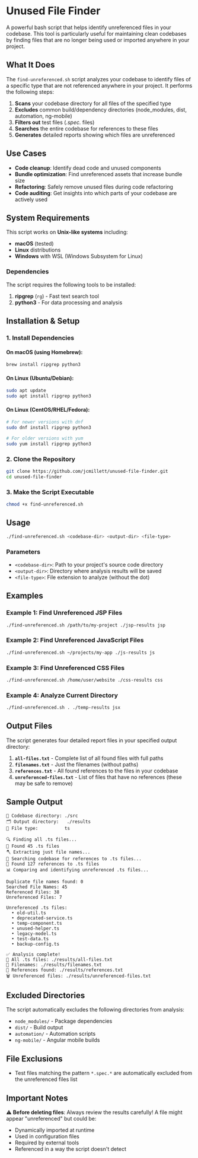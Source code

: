 # Unused File Finder

A powerful bash script that helps identify unreferenced files in your codebase. This tool is particularly useful for maintaining clean codebases by finding files that are no longer being used or imported anywhere in your project.

## What It Does

The `find-unreferenced.sh` script analyzes your codebase to identify files of a specific type that are not referenced anywhere in your project. It performs the following steps:

1. **Scans** your codebase directory for all files of the specified type
2. **Excludes** common build/dependency directories (node_modules, dist, automation, ng-mobile)
3. **Filters out** test files (*.spec.* files)
4. **Searches** the entire codebase for references to these files
5. **Generates** detailed reports showing which files are unreferenced

## Use Cases

- **Code cleanup**: Identify dead code and unused components
- **Bundle optimization**: Find unreferenced assets that increase bundle size
- **Refactoring**: Safely remove unused files during code refactoring
- **Code auditing**: Get insights into which parts of your codebase are actively used

## System Requirements

This script works on **Unix-like systems** including:
- **macOS** (tested)
- **Linux** distributions
- **Windows** with WSL (Windows Subsystem for Linux)

### Dependencies

The script requires the following tools to be installed:

1. **ripgrep** (`rg`) - Fast text search tool
2. **python3** - For data processing and analysis

## Installation & Setup

### 1. Install Dependencies

#### On macOS (using Homebrew):
```bash
brew install ripgrep python3
```

#### On Linux (Ubuntu/Debian):
```bash
sudo apt update
sudo apt install ripgrep python3
```

#### On Linux (CentOS/RHEL/Fedora):
```bash
# For newer versions with dnf
sudo dnf install ripgrep python3

# For older versions with yum
sudo yum install ripgrep python3
```

### 2. Clone the Repository
```bash
git clone https://github.com/jcmillett/unused-file-finder.git
cd unused-file-finder
```

### 3. Make the Script Executable
```bash
chmod +x find-unreferenced.sh
```

## Usage

```bash
./find-unreferenced.sh <codebase-dir> <output-dir> <file-type>
```

### Parameters

- `<codebase-dir>`: Path to your project's source code directory
- `<output-dir>`: Directory where analysis results will be saved
- `<file-type>`: File extension to analyze (without the dot)

## Examples

### Example 1: Find Unreferenced JSP Files
```bash
./find-unreferenced.sh /path/to/my-project ./jsp-results jsp
```

### Example 2: Find Unreferenced JavaScript Files
```bash
./find-unreferenced.sh ~/projects/my-app ./js-results js
```

### Example 3: Find Unreferenced CSS Files
```bash
./find-unreferenced.sh /home/user/website ./css-results css
```

### Example 4: Analyze Current Directory
```bash
./find-unreferenced.sh . ./temp-results jsx
```

## Output Files

The script generates four detailed report files in your specified output directory:

1. **`all-files.txt`** - Complete list of all found files with full paths
2. **`filenames.txt`** - Just the filenames (without paths)
3. **`references.txt`** - All found references to the files in your codebase
4. **`unreferenced-files.txt`** - List of files that have no references (these may be safe to remove)

## Sample Output

```
📁 Codebase directory: ./src
🗂️ Output directory:   ./results
📄 File type:          ts

🔍 Finding all .ts files...
📄 Found 45 .ts files
🪓 Extracting just file names...
🔎 Searching codebase for references to .ts files...
📎 Found 127 references to .ts files
📊 Comparing and identifying unreferenced .ts files...

Duplicate file names found: 0
Searched File Names: 45
Referenced Files: 38
Unreferenced Files: 7

Unreferenced .ts files:
  • old-util.ts
  • deprecated-service.ts
  • temp-component.ts
  • unused-helper.ts
  • legacy-model.ts
  • test-data.ts
  • backup-config.ts

✅ Analysis complete!
📄 All .ts files: ./results/all-files.txt
📝 Filenames: ./results/filenames.txt
🔗 References found: ./results/references.txt
🗑️ Unreferenced files: ./results/unreferenced-files.txt
```

## Excluded Directories

The script automatically excludes the following directories from analysis:
- `node_modules/` - Package dependencies
- `dist/` - Build output
- `automation/` - Automation scripts
- `ng-mobile/` - Angular mobile builds

## File Exclusions

- Test files matching the pattern `*.spec.*` are automatically excluded from the unreferenced files list

## Important Notes

⚠️ **Before deleting files**: Always review the results carefully! A file might appear "unreferenced" but could be:
- Dynamically imported at runtime
- Used in configuration files
- Required by external tools
- Referenced in a way the script doesn't detect
